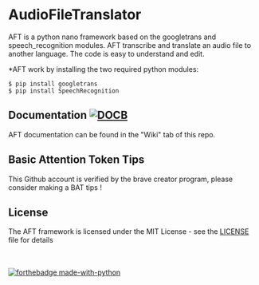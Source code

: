 # AudioFileTranslator
AFT is a python nano framework based on the googletrans and speech_recognition modules. AFT transcribe and translate an audio file to another language. The code is easy to understand and edit.

*AFT work by installing the two required python modules:
</br>
```shell 
$ pip install googletrans
$ pip install SpeechRecognition
```

## Documentation [![DOCB](https://img.shields.io/badge/-Access%20Wiki%20%3E-blue)](https://github.com/nnnzo/AudioFileTranslator/wiki)
AFT documentation can be found in the "Wiki" tab of this repo.

## Basic Attention Token Tips

This Github account is verified by the brave creator program, please consider making a BAT tips ! 

## License

The AFT framework is licensed under the MIT License - see the [LICENSE](LICENSE) file for details

</br> </br>
[![forthebadge made-with-python](http://ForTheBadge.com/images/badges/made-with-python.svg)](https://www.python.org/)
